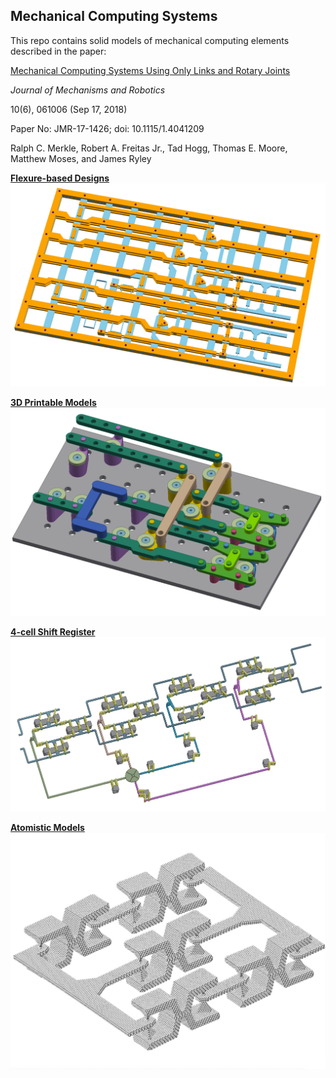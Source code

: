## Mechanical Computing Systems

This repo contains solid models of mechanical computing elements described in the paper:

[Mechanical Computing Systems Using Only Links and Rotary Joints](http://mechanismsrobotics.asmedigitalcollection.asme.org/article.aspx?articleid=2697887)    

*Journal of Mechanisms and Robotics*

10(6), 061006 (Sep 17, 2018)

Paper No: JMR-17-1426; doi: 10.1115/1.4041209

Ralph C. Merkle, Robert A. Freitas Jr., Tad Hogg, Thomas E. Moore, Matthew Moses, and James Ryley


[**Flexure-based Designs**](/flexures)
![alt text](flexures/SB_flexure_All_Layers_Plus_Rivets.png)

[**3D Printable Models**](/CAD_models)
![alt text](CAD_models/link-logic-test-assembly.PNG)

[**4-cell Shift Register**](/shift_register)
![alt text](shift_register/4phase_4cell_shift_register.PNG)

[**Atomistic Models**](/atomistic_models)
![alt text](atomistic_models/atomistic_lock.jpg)
